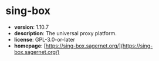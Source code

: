 # sing-box

- **version**: 1.10.7
- **description**: The universal proxy platform.
- **license**: GPL-3.0-or-later
- **homepage**: [https://sing-box.sagernet.org/](https://sing-box.sagernet.org/)

